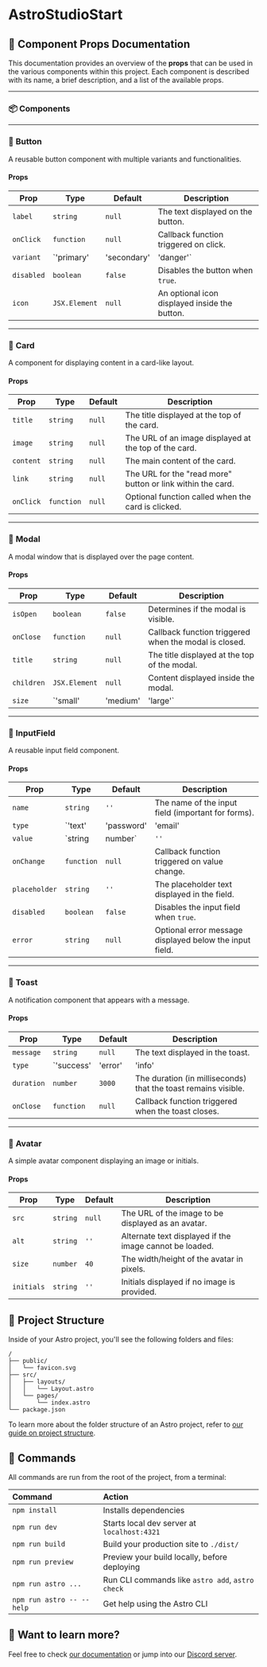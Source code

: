 # AstroStudioStart



## 📘 **Component Props Documentation**

This documentation provides an overview of the **props** that can be used in the various components within this project. Each component is described with its name, a brief description, and a list of the available props.

---

### **📦 Components**

---

### 🔹 **Button**
A reusable button component with multiple variants and functionalities.

#### **Props**
| Prop         | Type          | Default    | Description                          |
|--------------|---------------|------------|--------------------------------------|
| `label`      | `string`      | `null`     | The text displayed on the button. |
| `onClick`    | `function`    | `null`     | Callback function triggered on click. |
| `variant`    | `'primary' | 'secondary' | 'danger'` | `'primary'` | The style variant of the button. |
| `disabled`   | `boolean`     | `false`    | Disables the button when `true`. |
| `icon`       | `JSX.Element` | `null`     | An optional icon displayed inside the button. |

---

### 🔹 **Card**
A component for displaying content in a card-like layout.

#### **Props**
| Prop         | Type          | Default    | Description                          |
|--------------|---------------|------------|--------------------------------------|
| `title`      | `string`      | `null`     | The title displayed at the top of the card. |
| `image`      | `string`      | `null`     | The URL of an image displayed at the top of the card. |
| `content`    | `string`      | `null`     | The main content of the card. |
| `link`       | `string`      | `null`     | The URL for the "read more" button or link within the card. |
| `onClick`    | `function`    | `null`     | Optional function called when the card is clicked. |

---

### 🔹 **Modal**
A modal window that is displayed over the page content.

#### **Props**
| Prop         | Type          | Default    | Description                          |
|--------------|---------------|------------|--------------------------------------|
| `isOpen`     | `boolean`     | `false`    | Determines if the modal is visible. |
| `onClose`    | `function`    | `null`     | Callback function triggered when the modal is closed. |
| `title`      | `string`      | `null`     | The title displayed at the top of the modal. |
| `children`   | `JSX.Element` | `null`     | Content displayed inside the modal. |
| `size`       | `'small' | 'medium' | 'large'` | `'medium'` | The size of the modal. |

---

### 🔹 **InputField**
A reusable input field component.

#### **Props**
| Prop         | Type          | Default    | Description                          |
|--------------|---------------|------------|--------------------------------------|
| `name`       | `string`      | `''`       | The name of the input field (important for forms). |
| `type`       | `'text' | 'password' | 'email' | 'number'` | `'text'` | The type of the input field. |
| `value`      | `string | number` | `''`     | The value contained in the input field. |
| `onChange`   | `function`    | `null`     | Callback function triggered on value change. |
| `placeholder`| `string`      | `''`       | The placeholder text displayed in the field. |
| `disabled`   | `boolean`     | `false`    | Disables the input field when `true`. |
| `error`      | `string`      | `null`     | Optional error message displayed below the input field. |

---

### 🔹 **Toast**
A notification component that appears with a message.

#### **Props**
| Prop         | Type          | Default    | Description                          |
|--------------|---------------|------------|--------------------------------------|
| `message`    | `string`      | `null`     | The text displayed in the toast. |
| `type`       | `'success' | 'error' | 'info' | 'warning'` | `'info'` | The type of toast message. |
| `duration`   | `number`      | `3000`     | The duration (in milliseconds) that the toast remains visible. |
| `onClose`    | `function`    | `null`     | Callback function triggered when the toast closes. |

---

### 🔹 **Avatar**
A simple avatar component displaying an image or initials.

#### **Props**
| Prop         | Type          | Default    | Description                          |
|--------------|---------------|------------|--------------------------------------|
| `src`        | `string`      | `null`     | The URL of the image to be displayed as an avatar. |
| `alt`        | `string`      | `''`       | Alternate text displayed if the image cannot be loaded. |
| `size`       | `number`      | `40`       | The width/height of the avatar in pixels. |
| `initials`   | `string`      | `''`       | Initials displayed if no image is provided. |


## 🚀 Project Structure

Inside of your Astro project, you'll see the following folders and files:

```text
/
├── public/
│   └── favicon.svg
├── src/
│   ├── layouts/
│   │   └── Layout.astro
│   └── pages/
│       └── index.astro
└── package.json
```

To learn more about the folder structure of an Astro project, refer to [our guide on project structure](https://docs.astro.build/en/basics/project-structure/).

## 🧞 Commands

All commands are run from the root of the project, from a terminal:

| Command                   | Action                                           |
| :------------------------ | :----------------------------------------------- |
| `npm install`             | Installs dependencies                            |
| `npm run dev`             | Starts local dev server at `localhost:4321`      |
| `npm run build`           | Build your production site to `./dist/`          |
| `npm run preview`         | Preview your build locally, before deploying     |
| `npm run astro ...`       | Run CLI commands like `astro add`, `astro check` |
| `npm run astro -- --help` | Get help using the Astro CLI                     |

## 👀 Want to learn more?

Feel free to check [our documentation](https://docs.astro.build) or jump into our [Discord server](https://astro.build/chat).
